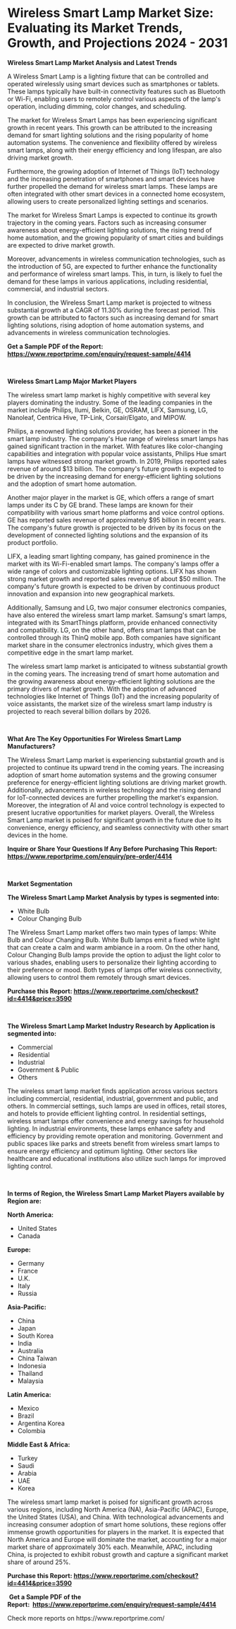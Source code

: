 <p><h1>Wireless Smart Lamp Market Size: Evaluating its Market Trends, Growth, and Projections 2024 - 2031</h1></p><p><strong>Wireless Smart Lamp Market Analysis and Latest Trends</strong></p>
<p><p>A Wireless Smart Lamp is a lighting fixture that can be controlled and operated wirelessly using smart devices such as smartphones or tablets. These lamps typically have built-in connectivity features such as Bluetooth or Wi-Fi, enabling users to remotely control various aspects of the lamp's operation, including dimming, color changes, and scheduling.</p><p>The market for Wireless Smart Lamps has been experiencing significant growth in recent years. This growth can be attributed to the increasing demand for smart lighting solutions and the rising popularity of home automation systems. The convenience and flexibility offered by wireless smart lamps, along with their energy efficiency and long lifespan, are also driving market growth.</p><p>Furthermore, the growing adoption of Internet of Things (IoT) technology and the increasing penetration of smartphones and smart devices have further propelled the demand for wireless smart lamps. These lamps are often integrated with other smart devices in a connected home ecosystem, allowing users to create personalized lighting settings and scenarios.</p><p>The market for Wireless Smart Lamps is expected to continue its growth trajectory in the coming years. Factors such as increasing consumer awareness about energy-efficient lighting solutions, the rising trend of home automation, and the growing popularity of smart cities and buildings are expected to drive market growth.</p><p>Moreover, advancements in wireless communication technologies, such as the introduction of 5G, are expected to further enhance the functionality and performance of wireless smart lamps. This, in turn, is likely to fuel the demand for these lamps in various applications, including residential, commercial, and industrial sectors.</p><p>In conclusion, the Wireless Smart Lamp market is projected to witness substantial growth at a CAGR of 11.30% during the forecast period. This growth can be attributed to factors such as increasing demand for smart lighting solutions, rising adoption of home automation systems, and advancements in wireless communication technologies.</p></p>
<p><strong>Get a Sample PDF of the Report:&nbsp; <a href="https://www.reportprime.com/enquiry/request-sample/4414">https://www.reportprime.com/enquiry/request-sample/4414</a></strong></p>
<p>&nbsp;</p>
<p><strong>Wireless Smart Lamp Major Market Players</strong></p>
<p><p>The wireless smart lamp market is highly competitive with several key players dominating the industry. Some of the leading companies in the market include Philips, Ilumi, Belkin, GE, OSRAM, LIFX, Samsung, LG, Nanoleaf, Centrica Hive, TP-Link, Corsair/Elgato, and MIPOW.</p><p>Philips, a renowned lighting solutions provider, has been a pioneer in the smart lamp industry. The company's Hue range of wireless smart lamps has gained significant traction in the market. With features like color-changing capabilities and integration with popular voice assistants, Philips Hue smart lamps have witnessed strong market growth. In 2019, Philips reported sales revenue of around $13 billion. The company's future growth is expected to be driven by the increasing demand for energy-efficient lighting solutions and the adoption of smart home automation.</p><p>Another major player in the market is GE, which offers a range of smart lamps under its C by GE brand. These lamps are known for their compatibility with various smart home platforms and voice control options. GE has reported sales revenue of approximately $95 billion in recent years. The company's future growth is projected to be driven by its focus on the development of connected lighting solutions and the expansion of its product portfolio.</p><p>LIFX, a leading smart lighting company, has gained prominence in the market with its Wi-Fi-enabled smart lamps. The company's lamps offer a wide range of colors and customizable lighting options. LIFX has shown strong market growth and reported sales revenue of about $50 million. The company's future growth is expected to be driven by continuous product innovation and expansion into new geographical markets.</p><p>Additionally, Samsung and LG, two major consumer electronics companies, have also entered the wireless smart lamp market. Samsung's smart lamps, integrated with its SmartThings platform, provide enhanced connectivity and compatibility. LG, on the other hand, offers smart lamps that can be controlled through its ThinQ mobile app. Both companies have significant market share in the consumer electronics industry, which gives them a competitive edge in the smart lamp market.</p><p>The wireless smart lamp market is anticipated to witness substantial growth in the coming years. The increasing trend of smart home automation and the growing awareness about energy-efficient lighting solutions are the primary drivers of market growth. With the adoption of advanced technologies like Internet of Things (IoT) and the increasing popularity of voice assistants, the market size of the wireless smart lamp industry is projected to reach several billion dollars by 2026.</p></p>
<p>&nbsp;</p>
<p><strong>What Are The Key Opportunities For Wireless Smart Lamp Manufacturers?</strong></p>
<p><p>The Wireless Smart Lamp market is experiencing substantial growth and is projected to continue its upward trend in the coming years. The increasing adoption of smart home automation systems and the growing consumer preference for energy-efficient lighting solutions are driving market growth. Additionally, advancements in wireless technology and the rising demand for IoT-connected devices are further propelling the market's expansion. Moreover, the integration of AI and voice control technology is expected to present lucrative opportunities for market players. Overall, the Wireless Smart Lamp market is poised for significant growth in the future due to its convenience, energy efficiency, and seamless connectivity with other smart devices in the home.</p></p>
<p><strong>Inquire or Share Your Questions If Any Before Purchasing This Report: <a href="https://www.reportprime.com/enquiry/pre-order/4414">https://www.reportprime.com/enquiry/pre-order/4414</a></strong></p>
<p>&nbsp;</p>
<p><strong>Market Segmentation</strong></p>
<p><strong>The Wireless Smart Lamp Market Analysis by types is segmented into:</strong></p>
<p><ul><li>White Bulb</li><li>Colour Changing Bulb</li></ul></p>
<p><p>The Wireless Smart Lamp market offers two main types of lamps: White Bulb and Colour Changing Bulb. White Bulb lamps emit a fixed white light that can create a calm and warm ambiance in a room. On the other hand, Colour Changing Bulb lamps provide the option to adjust the light color to various shades, enabling users to personalize their lighting according to their preference or mood. Both types of lamps offer wireless connectivity, allowing users to control them remotely through smart devices.</p></p>
<p><strong>Purchase this Report:&nbsp;<a href="https://www.reportprime.com/checkout?id=4414&price=3590">https://www.reportprime.com/checkout?id=4414&price=3590</a></strong></p>
<p>&nbsp;</p>
<p><strong>The Wireless Smart Lamp Market Industry Research by Application is segmented into:</strong></p>
<p><ul><li>Commercial</li><li>Residential</li><li>Industrial</li><li>Government & Public</li><li>Others</li></ul></p>
<p><p>The wireless smart lamp market finds application across various sectors including commercial, residential, industrial, government and public, and others. In commercial settings, such lamps are used in offices, retail stores, and hotels to provide efficient lighting control. In residential settings, wireless smart lamps offer convenience and energy savings for household lighting. In industrial environments, these lamps enhance safety and efficiency by providing remote operation and monitoring. Government and public spaces like parks and streets benefit from wireless smart lamps to ensure energy efficiency and optimum lighting. Other sectors like healthcare and educational institutions also utilize such lamps for improved lighting control.</p></p>
<p>&nbsp;</p>
<p><strong>In terms of Region, the Wireless Smart Lamp Market Players available by Region are:</strong></p>
<p>
    <p> <strong> North America: </strong>
        <ul>
            <li>United States</li>
            <li>Canada</li>
        </ul>
        </p> 
    <p> <strong> Europe: </strong>
        <ul>
            <li>Germany</li>
            <li>France</li>
            <li>U.K.</li>
            <li>Italy</li>
            <li>Russia</li>
        </ul>
        </p> 
    <p> <strong> Asia-Pacific: </strong>
        <ul>
            <li>China</li>
            <li>Japan</li>
            <li>South Korea</li>
            <li>India</li>
            <li>Australia</li>
            <li>China Taiwan</li>
            <li>Indonesia</li>
            <li>Thailand</li>
            <li>Malaysia</li>
        </ul>
        </p> 
    <p> <strong> Latin America: </strong>
        <ul>
            <li>Mexico</li>
            <li>Brazil</li>
            <li>Argentina Korea</li>
            <li>Colombia</li>
        </ul>
        </p> 
    <p> <strong> Middle East & Africa: </strong>
        <ul>
            <li>Turkey</li>
            <li>Saudi</li>
            <li>Arabia</li>
            <li>UAE</li>
            <li>Korea</li>
        </ul>
    </p>
    </p>
<p><p>The wireless smart lamp market is poised for significant growth across various regions, including North America (NA), Asia-Pacific (APAC), Europe, the United States (USA), and China. With technological advancements and increasing consumer adoption of smart home solutions, these regions offer immense growth opportunities for players in the market. It is expected that North America and Europe will dominate the market, accounting for a major market share of approximately 30% each. Meanwhile, APAC, including China, is projected to exhibit robust growth and capture a significant market share of around 25%.</p></p>
<p><strong>Purchase this Report: <a href="https://www.reportprime.com/checkout?id=4414&price=3590">https://www.reportprime.com/checkout?id=4414&price=3590</a></strong></p>
<p>&nbsp;<strong>Get a Sample PDF of the Report:&nbsp;&nbsp;<a href="https://www.reportprime.com/enquiry/request-sample/4414">https://www.reportprime.com/enquiry/request-sample/4414</a></strong></p>
<p><strong></strong></p>
<p>Check more reports on https://www.reportprime.com/</p>